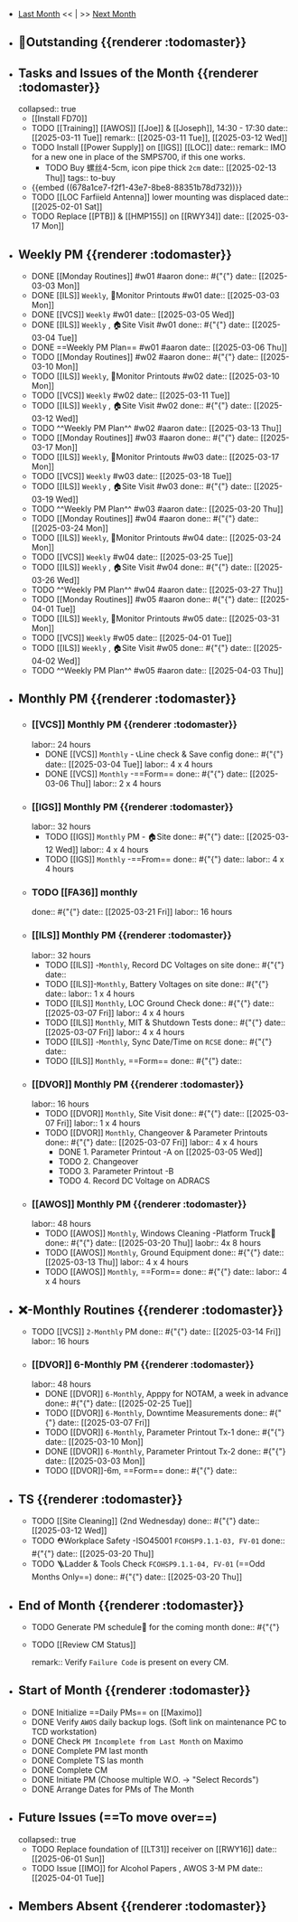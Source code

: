 - [Last Month]([[Monthly/2025-02]]) << | >> [Next Month]([[Monthly/2025-04]])
- ## 📌Outstanding {{renderer :todomaster}}
- ## Tasks and Issues of the Month {{renderer :todomaster}}
  collapsed:: true
	- [[Install FD70]]
	- TODO [[Training]] [[AWOS]] [[Joe]] & [[Joseph]], 14:30 - 17:30
	  date:: [[2025-03-11 Tue]]
	  remark:: [[2025-03-11 Tue]], [[2025-03-12 Wed]]
	- TODO Install [[Power Supply]] on [[IGS]] [[LOC]]
	  date:: 
	  remark:: IMO for a new one in place of the SMPS700, if this one works.
		- TODO Buy 螺丝4-5cm, icon pipe thick `2cm`
		  date:: [[2025-02-13 Thu]]
		  tags:: to-buy
	- {{embed ((678a1ce7-f2f1-43e7-8be8-88351b78d732))}}
	- TODO [[LOC Farfiield Antenna]] lower mounting was displaced
	  date:: [[2025-02-01 Sat]]
	- TODO Replace [[PTB]] & [[HMP155]] on [[RWY34]]
	  date:: [[2025-03-17 Mon]]
- ## Weekly PM {{renderer :todomaster}}
	- DONE [[Monday Routines]] #w01 #aaron 
	  done:: #{"{"}
	  date:: [[2025-03-03 Mon]]
	- DONE [[ILS]] `Weekly`, 📄Monitor Printouts #w01
	  date:: [[2025-03-03 Mon]]
	- DONE [[VCS]] `Weekly` #w01
	  date:: [[2025-03-05 Wed]]
	- DONE [[ILS]] `Weekly` ,  🏠️Site Visit #w01
	  done:: #{"{"}
	  date:: [[2025-03-04 Tue]]
	- DONE  ==Weekly PM Plan== #w01 #aaron 
	  date:: [[2025-03-06 Thu]]
	- TODO [[Monday Routines]] #w02 #aaron 
	  done:: #{"{"}
	  date:: [[2025-03-10 Mon]]
	- TODO  [[ILS]] `Weekly`, 📄Monitor Printouts  #w02
	  date:: [[2025-03-10 Mon]]
	- TODO  [[VCS]] `Weekly` #w02
	  date:: [[2025-03-11 Tue]]
	- TODO  [[ILS]] `Weekly` ,  🏠️Site Visit #w02
	  done:: #{"{"}
	  date:: [[2025-03-12 Wed]]
	- TODO  ^^Weekly PM Plan^^ #w02 #aaron 
	  date:: [[2025-03-13 Thu]]
	- TODO [[Monday Routines]] #w03 #aaron 
	  done:: #{"{"}
	  date:: [[2025-03-17 Mon]]
	- TODO [[ILS]] `Weekly`, 📄Monitor Printouts #w03 
	  date:: [[2025-03-17 Mon]]
	- TODO [[VCS]] `Weekly` #w03
	  date:: [[2025-03-18 Tue]]
	- TODO [[ILS]] `Weekly` ,  🏠️Site Visit #w03
	  done:: #{"{"}
	  date:: [[2025-03-19 Wed]]
	- TODO ^^Weekly PM Plan^^ #w03 #aaron 
	  date:: [[2025-03-20 Thu]]
	- TODO [[Monday Routines]] #w04 #aaron 
	  done:: #{"{"}
	  date:: [[2025-03-24 Mon]]
	- TODO [[ILS]] `Weekly`, 📄Monitor Printouts #w04
	  date:: [[2025-03-24 Mon]]
	- TODO [[VCS]] `Weekly` #w04
	  date:: [[2025-03-25 Tue]]
	- TODO [[ILS]] `Weekly` ,  🏠️Site Visit #w04
	  done:: #{"{"}
	  date:: [[2025-03-26 Wed]]
	- TODO ^^Weekly PM Plan^^ #w04 #aaron 
	  date:: [[2025-03-27 Thu]]
	- TODO [[Monday Routines]] #w05 #aaron 
	  done:: #{"{"}
	  date:: [[2025-04-01 Tue]]
	- TODO [[ILS]] `Weekly`, 📄Monitor Printouts #w05 
	  date:: [[2025-03-31 Mon]]
	- TODO [[VCS]] `Weekly` #w05
	  date:: [[2025-04-01 Tue]]
	- TODO [[ILS]] `Weekly` ,  🏠️Site Visit #w05
	  done:: #{"{"}
	  date:: [[2025-04-02 Wed]]
	- TODO ^^Weekly PM Plan^^ #w05 #aaron 
	  date:: [[2025-04-03 Thu]]
- ## Monthly PM {{renderer :todomaster}}
	- ### [[VCS]] Monthly PM {{renderer :todomaster}}
	  labor:: 24 hours
		- DONE [[VCS]] `Monthly` - 📞Line check & Save config
		  done:: #{"{"}
		  date:: [[2025-03-04 Tue]]
		  labor::  4 x 4 hours
		- DONE [[VCS]] `Monthly` -==Form== 
		  done:: #{"{"}
		  date:: [[2025-03-06 Thu]]
		  labor::  2 x 4 hours
	- ### [[IGS]] Monthly PM {{renderer :todomaster}}
	  labor:: 32 hours
		- TODO [[IGS]] `Monthly` PM - 🏠️Site
		  done:: #{"{"}
		  date:: [[2025-03-12 Wed]]
		  labor:: 4 x 4 hours
		- TODO [[IGS]] `Monthly` -==From== 
		  done:: #{"{"}
		  date:: 
		  labor::  4 x 4 hours
	- ### TODO [[FA36]] monthly 
	  done:: #{"{"}
	  date:: [[2025-03-21 Fri]]
	  labor:: 16 hours
	- ### [[ILS]] Monthly PM {{renderer :todomaster}}
	  labor:: 32 hours
		- TODO [[ILS]] -`Monthly`, Record DC Voltages on site 
		  done:: #{"{"}
		  date::
		- TODO [[ILS]]-`Monthly`, Battery Voltages on site 
		  done:: #{"{"}
		  date::
		  labor:: 1 x 4 hours
		- TODO [[ILS]] `Monthly`, LOC Ground Check 
		  done:: #{"{"}
		  date:: [[2025-03-07 Fri]]
		  labor:: 4 x 4 hours
		- TODO [[ILS]] `Monthly`, MIT & Shutdown Tests 
		  done:: #{"{"}
		  date:: [[2025-03-07 Fri]]
		  labor:: 4 x 4 hours
		- TODO [[ILS]] -`Monthly`, Sync Date/Time on `RCSE` 
		  done:: #{"{"}
		  date::
		- TODO [[ILS]] `Monthly`, ==Form== 
		  done:: #{"{"}
		  date::
	- ### [[DVOR]] Monthly PM {{renderer :todomaster}}
	  labor:: 16 hours
		- TODO [[DVOR]] `Monthly`, Site Visit
		  done:: #{"{"}
		  date:: [[2025-03-07 Fri]]
		  labor:: 1 x 4 hours
		- TODO [[DVOR]] `Monthly`, Changeover & Parameter Printouts
		  done:: #{"{"}
		  date:: [[2025-03-07 Fri]]
		  labor:: 4 x 4 hours
			- DONE 1. Parameter Printout -A on [[2025-03-05 Wed]]
			- TODO 2. Changeover
			- TODO 3. Parameter Printout -B
			- TODO 4. Record DC Voltage on ADRACS
	- ### [[AWOS]] Monthly PM {{renderer :todomaster}}
	  labor:: 48 hours
		- TODO [[AWOS]] `Monthly`, Windows Cleaning -Platform Truck🚛
		  done:: #{"{"}
		  date:: [[2025-03-20 Thu]]
		  laobr:: 4x 8 hours
		- TODO [[AWOS]] `Monthly`, Ground Equipment
		  done:: #{"{"}
		  date:: [[2025-03-13 Thu]]
		  labor:: 4 x 4 hours
		- TODO [[AWOS]] `Monthly`, ==Form== 
		  done:: #{"{"}
		  date:: 
		  labor:: 4 x 4 hours
- ## ❌-Monthly Routines {{renderer :todomaster}}
	- TODO [[VCS]] `2-Monthly` PM 
	  done:: #{"{"}
	  date:: [[2025-03-14 Fri]]
	  labor:: 16 hours
	- ### [[DVOR]] 6-Monthly PM {{renderer :todomaster}}
	  labor:: 48 hours
		- DONE [[DVOR]] `6-Monthly`, Apppy for NOTAM, a week in advance 
		  done:: #{"{"}
		  date:: [[2025-02-25 Tue]]
		- TODO [[DVOR]] `6-Monthly`, Downtime Measurements
		  done:: #{"{"}
		  date:: [[2025-03-07 Fri]]
		- TODO [[DVOR]] `6-Monthly`, Parameter Printout Tx-1 
		  done:: #{"{"}
		  date:: [[2025-03-10 Mon]]
		- DONE [[DVOR]] `6-Monthly`, Parameter Printout Tx-2 
		  done:: #{"{"}
		  date:: [[2025-03-03 Mon]]
		- TODO [[DVOR]]-6m, ==Form==
		  done:: #{"{"}
		  date::
- ## TS {{renderer :todomaster}}
	- TODO [[Site Cleaning]] (2nd Wednesday) 
	  done:: #{"{"}
	  date:: [[2025-03-12 Wed]]
	- TODO ⛑️Workplace Safety -ISO45001 `FCOHSP9.1.1-03, FV-01`
	  done:: #{"{"}
	  date:: [[2025-03-20 Thu]]
	- TODO 🪜Ladder & Tools Check `FCOHSP9.1.1-04, FV-01` (==Odd Months Only==) 
	  done:: #{"{"}
	  date:: [[2025-03-20 Thu]]
- ## End of Month {{renderer :todomaster}}
	- TODO Generate PM schedule📅 for the coming month
	  done:: #{"{"}
	- TODO [[Review CM Status]]
	  
	  remark:: Verify `Failure Code` is present on every CM.
- ## Start of Month {{renderer :todomaster}}
	- DONE Initialize ==Daily PMs== on [[Maximo]]
	- DONE Verify `AWOS` daily backup logs. (Soft link on maintenance PC to TCD workstation)
	- DONE Check `PM Incomplete from Last Month` on Maximo
	- DONE Complete PM last month
	- DONE Complete TS las month
	- DONE Complete CM
	- DONE Initiate PM (Choose multiple W.O. -> "Select Records")
	- DONE Arrange Dates for PMs of The Month
- ## Future Issues (==To move over==)
  collapsed:: true
	- TODO Replace foundation of [[LT31]] receiver on [[RWY16]]
	  date:: [[2025-06-01 Sun]]
	- TODO Issue [[IMO]] for Alcohol Papers , AWOS 3-M PM
	  date:: [[2025-04-01 Tue]]
- ## Members Absent {{renderer :todomaster}}